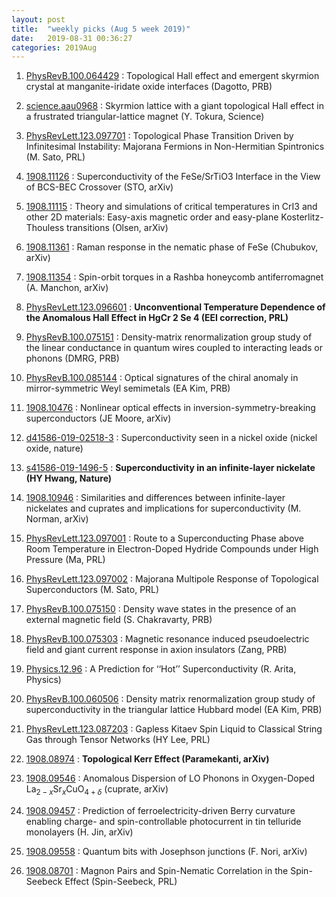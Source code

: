 ```yaml
---
layout: post
title:  "weekly picks (Aug 5 week 2019)"
date:   2019-08-31 00:36:27
categories: 2019Aug
---
```





1. [PhysRevB.100.064429](https://link.aps.org/doi/10.1103/PhysRevB.100.064429) : Topological Hall effect and emergent skyrmion crystal at manganite-iridate oxide interfaces (Dagotto, PRB)

1. [science.aau0968](http://www.sciencemag.org/lookup/doi/10.1126/science.aau0968) : Skyrmion lattice with a giant topological Hall effect in a frustrated triangular-lattice magnet (Y. Tokura, Science)

1. [PhysRevLett.123.097701](https://link.aps.org/doi/10.1103/PhysRevLett.123.097701) : Topological Phase Transition Driven by Infinitesimal Instability: Majorana Fermions in Non-Hermitian Spintronics (M. Sato, PRL)

1. [1908.11126](http://arxiv.org/abs/1908.11126) : Superconductivity of the FeSe/SrTiO3 Interface in the View of BCS-BEC Crossover (STO, arXiv)

1. [1908.11115](http://arxiv.org/abs/1908.11115) : Theory and simulations of critical temperatures in CrI3 and other 2D materials: Easy-axis magnetic order and easy-plane Kosterlitz-Thouless transitions (Olsen, arXiv)

1. [1908.11361](http://arxiv.org/abs/1908.11361) : Raman response in the nematic phase of FeSe (Chubukov, arXiv)

1. [1908.11354](http://arxiv.org/abs/1908.11354) : Spin-orbit torques in a Rashba honeycomb antiferromagnet (A. Manchon, arXiv)


1. [PhysRevLett.123.096601](https://link.aps.org/doi/10.1103/PhysRevLett.123.096601) : **Unconventional Temperature Dependence of the Anomalous Hall Effect in HgCr 2 Se 4 (EEI correction, PRL)**

1. [PhysRevB.100.075151](https://link.aps.org/doi/10.1103/PhysRevB.100.075151) : Density-matrix renormalization group study of the linear conductance in quantum wires coupled to interacting leads or phonons (DMRG, PRB)

1. [PhysRevB.100.085144](https://journals.aps.org/prb/pdf/10.1103/PhysRevB.100.085144) : Optical signatures of the chiral anomaly in mirror-symmetric Weyl semimetals (EA Kim, PRB)

1. [1908.10476](http://arxiv.org/abs/1908.10476) : Nonlinear optical effects in inversion-symmetry-breaking superconductors (JE Moore, arXiv)



1. [d41586-019-02518-3](https://www.nature.com/magazine-assets/d41586-019-02518-3/d41586-019-02518-3.pdf) : Superconductivity seen in a nickel oxide (nickel oxide, nature)

1. [s41586-019-1496-5](http://www.nature.com/articles/s41586-019-1496-5) : **Superconductivity in an infinite-layer nickelate (HY Hwang, Nature)**

1. [1908.10946](http://arxiv.org/abs/1908.10946) : Similarities and differences between infinite-layer nickelates and cuprates and implications for superconductivity (M. Norman, arXiv)

1. [PhysRevLett.123.097001](https://link.aps.org/doi/10.1103/PhysRevLett.123.097001) : Route to a Superconducting Phase above Room Temperature in Electron-Doped Hydride Compounds under High Pressure (Ma, PRL)

1. [PhysRevLett.123.097002](https://journals.aps.org/prl/pdf/10.1103/PhysRevLett.123.097002) : Majorana Multipole Response of Topological Superconductors (M. Sato, PRL)

1. [PhysRevB.100.075150](https://journals.aps.org/prb/pdf/10.1103/PhysRevB.100.075150) : Density wave states in the presence of an external magnetic field (S. Chakravarty, PRB)

1. [PhysRevB.100.075303](https://journals.aps.org/prb/pdf/10.1103/PhysRevB.100.075303) : Magnetic resonance induced pseudoelectric field and giant current response in axion insulators (Zang, PRB)


1. [Physics.12.96](https://physics.aps.org/articles/pdf/10.1103/Physics.12.96) : A Prediction for ‘‘Hot’’ Superconductivity (R. Arita, Physics)

1. [PhysRevB.100.060506](https://journals.aps.org/prb/pdf/10.1103/PhysRevB.100.060506) : Density matrix renormalization group study of superconductivity in the triangular lattice Hubbard model (EA Kim, PRB)

1. [PhysRevLett.123.087203](https://link.aps.org/doi/10.1103/PhysRevLett.123.087203) : Gapless Kitaev Spin Liquid to Classical String Gas through Tensor Networks (HY Lee, PRL)

1. [1908.08974](http://arxiv.org/abs/1908.08974) : **Topological Kerr Effect (Paramekanti, arXiv)**

1. [1908.09546](http://arxiv.org/abs/1908.09546) : Anomalous Dispersion of LO Phonons in Oxygen-Doped La$_{2-x}$Sr$_{x}$CuO$_{4+\delta}$ (cuprate, arXiv)

1. [1908.09457](http://arxiv.org/abs/1908.09457) : Prediction of ferroelectricity-driven Berry curvature enabling charge- and spin-controllable photocurrent in tin telluride monolayers (H. Jin, arXiv)

1. [1908.09558](http://arxiv.org/abs/1908.09558) : Quantum bits with Josephson junctions (F. Nori, arXiv)



1. [1908.08701](http://arxiv.org/abs/1908.08701) : Magnon Pairs and Spin-Nematic Correlation in the Spin-Seebeck Effect (Spin-Seebeck, PRL)

